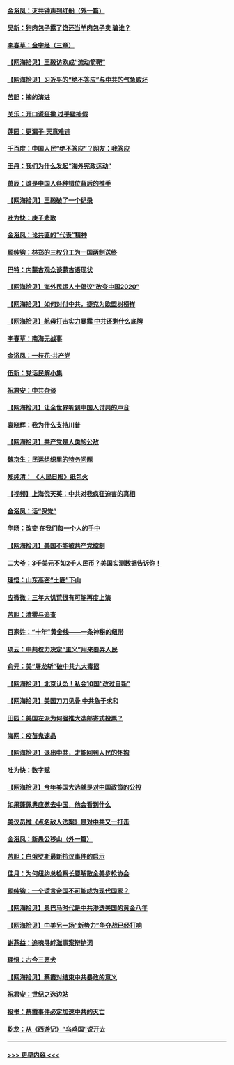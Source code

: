 #### [金浴凤：灭共钟声到红船（外一篇）](../pages/nsc993/n12385154.md?t=09071002) 
#### [吴新：狗肉包子露了馅还当羊肉包子卖 骗谁？](../pages/nsc993/n12385133.md?t=09071002) 
#### [李春草：金字经（三章）](../pages/nsc993/n12383691.md?t=09071002) 
#### [【网海拾贝】王毅访欧成“流动箭靶”](../pages/nsc993/n12383338.md?t=09071002) 
#### [【网海拾贝】习近平的“绝不答应”与中共的气急败坏](../pages/nsc993/n12382819.md?t=09071002) 
#### [苦胆：摘的演进](../pages/nsc993/n12382619.md?t=09071002) 
#### [关乐：开口谎狂撒 过手猛掺假](../pages/nsc993/n12382604.md?t=09071002) 
#### [莲园：更漏子‧天意难违](../pages/nsc993/n12382598.md?t=09071002) 
#### [千百度：中国人民“绝不答应”？网友：我答应](../pages/nsc993/n12382024.md?t=09071002) 
#### [王丹：我们为什么发起“海外宪政运动”](../pages/nsc993/n12380286.md?t=09071002) 
#### [萧辰：谁是中国人各种错位背后的推手](../pages/nsc993/n12379800.md?t=09071002) 
#### [【网海拾贝】王毅破了一个纪录](../pages/nsc993/n12379251.md?t=09071002) 
#### [吐为快：庚子悲歌](../pages/nsc993/n12378821.md?t=09071002) 
#### [金浴凤：论共匪的“代表”精神](../pages/nsc993/n12377546.md?t=09071002) 
#### [颜纯钩：林郑的三权分工为一国两制送终](../pages/nsc993/n12377306.md?t=09071002) 
#### [巴特：内蒙古观众谈蒙古语现状](../pages/nsc993/n12376923.md?t=09071002) 
#### [【网海拾贝】海外民运人士倡议“改变中国2020”](../pages/nsc993/n12376682.md?t=09071002) 
#### [【网海拾贝】如何对付中共，捷克为欧盟树榜样](../pages/nsc993/n12374209.md?t=09071002) 
#### [【网海拾贝】航母打击实力暴露 中共还剩什么底牌](../pages/nsc993/n12371825.md?t=09071002) 
#### [李春草：南海无战事](../pages/nsc993/n12371159.md?t=09071002) 
#### [金浴凤：一枝花·共产党](../pages/nsc993/n12368757.md?t=09071002) 
#### [伍新：党话民解小集](../pages/nsc993/n12366907.md?t=09071002) 
#### [祝君安：中共杂谈](../pages/nsc993/n12366076.md?t=09071002) 
#### [【网海拾贝】让全世界听到中国人讨共的声音](../pages/nsc993/n12365569.md?t=09071002) 
#### [袁晓辉：我为什么支持川普](../pages/nsc993/n12362670.md?t=09071002) 
#### [【网海拾贝】共产党是人类的公敌](../pages/nsc993/n12363182.md?t=09071002) 
#### [魏京生：民运组织里的特务问题](../pages/nsc993/n12363010.md?t=09071002) 
#### [郑纯清： 《人民日报》纸包火](../pages/nsc993/n12362706.md?t=09071002) 
#### [【视频】上海倪天英：中共对我疯狂迫害的真相](../pages/nsc993/n12356341.md?t=09071002) 
#### [金浴凤：话“保党”](../pages/nsc993/n12361867.md?t=09071002) 
#### [华旸：改变 在我们每一个人的手中](../pages/nsc993/n12361774.md?t=09071002) 
#### [【网海拾贝】美国不能被共产党控制](../pages/nsc993/n12360271.md?t=09071002) 
#### [二大爷：3千美元不如2千人民币？美国实测数据告诉你！](../pages/nsc993/n12358563.md?t=09071002) 
#### [理悟：山东高密“土匪”下山](../pages/nsc993/n12358535.md?t=09071002) 
#### [应微微：三年大饥荒很有可能再度上演](../pages/nsc993/n12358523.md?t=09071002) 
#### [苦胆：清零与追查](../pages/nsc993/n12358501.md?t=09071002) 
#### [百家姓：“十年”黄金线——一条神秘的纽带](../pages/nsc993/n12358319.md?t=09071002) 
#### [项云：中共权力决定“主义”用来耍弄人民](../pages/nsc993/n12358172.md?t=09071002) 
#### [俞元：美“屠龙斩”破中共九大毒招](../pages/nsc993/n12357822.md?t=09071002) 
#### [【网海拾贝】北京认怂！私会10国“改过自新”](../pages/nsc993/n12357784.md?t=09071002) 
#### [【网海拾贝】美国刀刀见骨 中共急于求和](../pages/nsc993/n12355511.md?t=09071002) 
#### [田园：美国左派为何强推大选邮寄式投票？](../pages/nsc993/n12352963.md?t=09071002) 
#### [海网：疫苗鬼速品](../pages/nsc993/n12354438.md?t=09071002) 
#### [【网海拾贝】退出中共，才能回到人民的怀抱](../pages/nsc993/n12352634.md?t=09071002) 
#### [吐为快：数字赋](../pages/nsc993/n12352317.md?t=09071002) 
#### [【网海拾贝】今年美国大选就是对中国政策的公投](../pages/nsc993/n12350973.md?t=09071002) 
#### [如果蓬佩奥应邀去中国，他会看到什么](../pages/nsc993/n12350945.md?t=09071002) 
#### [美议员推《点名敌人法案》是对中共又一打击](../pages/nsc993/n12350765.md?t=09071002) 
#### [金浴凤：新愚公移山（外一篇）](../pages/nsc993/n12350253.md?t=09071002) 
#### [苦胆：白俄罗斯最新抗议事件的启示](../pages/nsc993/n12349989.md?t=09071002) 
#### [佳月：为何纽约总检察长要解散全美步枪协会](../pages/nsc993/n12349939.md?t=09071002) 
#### [颜纯钩：一个谎言帝国不可能成为现代国家？](../pages/nsc993/n12349898.md?t=09071002) 
#### [【网海拾贝】奥巴马时代是中共渗透美国的黄金八年](../pages/nsc993/n12349284.md?t=09071002) 
#### [【网海拾贝】中美另一场“新势力”争夺战已经打响](../pages/nsc993/n12346998.md?t=09071002) 
#### [谢燕益：追魂寻衅滋事案辩护词](../pages/nsc993/n12346892.md?t=09071002) 
#### [理悟：古今三恶犬](../pages/nsc993/n12345190.md?t=09071002) 
#### [【网海拾贝】蔡霞对结束中共暴政的意义](../pages/nsc993/n12344263.md?t=09071002) 
#### [祝君安：世纪之选边站](../pages/nsc993/n12342382.md?t=09071002) 
#### [投书：蔡霞事件必定加速中共的灭亡](../pages/nsc993/n12341881.md?t=09071002) 
#### [乾龙：从《西游记》“乌鸡国”说开去](../pages/nsc993/n12341690.md?t=09071002) 

----
#### [ >>> 更早内容 <<< ](../indexes/nsc993-earlier.md)

